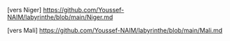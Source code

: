 
[vers Niger]  https://github.com/Youssef-NAIM/labyrinthe/blob/main/Niger.md

[vers Mali]  https://github.com/Youssef-NAIM/labyrinthe/blob/main/Mali.md